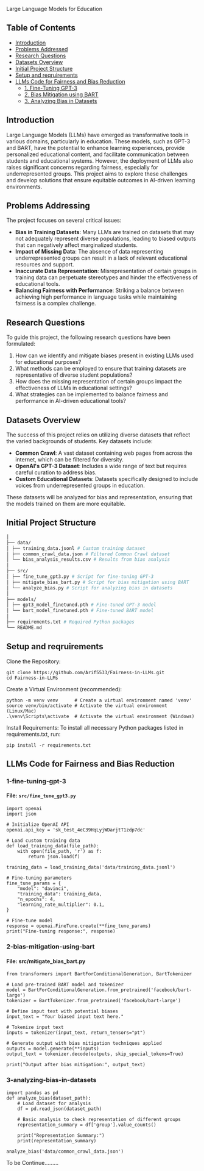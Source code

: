 Large Language Models for Education

## Table of Contents
- [Introduction](#introduction)
- [Problems Addressed](#problems-addressed)
- [Research Questions](#research-questions)
- [Datasets Overview](#datasets-overview)
- [Initial Project Structure](#Initial-project-structure)
- [Setup and reqruirements](#Setup-and-reqruirements)
- [LLMs Code for Fairness and Bias Reduction](#llms-code-for-fairness-and-bias-reduction)
  - [1. Fine-Tuning GPT-3](#1-fine-tuning-gpt-3)
  - [2. Bias Mitigation using BART](#2-bias-mitigation-using-bart)
  - [3. Analyzing Bias in Datasets](#3-analyzing-bias-in-datasets)
  

## Introduction
Large Language Models (LLMs) have emerged as transformative tools in various domains, particularly in education. These models, such as GPT-3 and BART, have the potential to enhance learning experiences, provide personalized educational content, and facilitate communication between students and educational systems. However, the deployment of LLMs also raises significant concerns regarding fairness, especially for underrepresented groups. This project aims to explore these challenges and develop solutions that ensure equitable outcomes in AI-driven learning environments.

## Problems Addressing
The project focuses on several critical issues:

- **Bias in Training Datasets**: Many LLMs are trained on datasets that may not adequately represent diverse populations, leading to biased outputs that can negatively affect marginalized students.
- **Impact of Missing Data**: The absence of data representing underrepresented groups can result in a lack of relevant educational resources and support.
- **Inaccurate Data Representation**: Misrepresentation of certain groups in training data can perpetuate stereotypes and hinder the effectiveness of educational tools.
- **Balancing Fairness with Performance**: Striking a balance between achieving high performance in language tasks while maintaining fairness is a complex challenge.

## Research Questions
To guide this project, the following research questions have been formulated:

1. How can we identify and mitigate biases present in existing LLMs used for educational purposes?
2. What methods can be employed to ensure that training datasets are representative of diverse student populations?
3. How does the missing representation of certain groups impact the effectiveness of LLMs in educational settings?
4. What strategies can be implemented to balance fairness and performance in AI-driven educational tools?

## Datasets Overview
The success of this project relies on utilizing diverse datasets that reflect the varied backgrounds of students. Key datasets include:

- **Common Crawl**: A vast dataset containing web pages from across the internet, which can be filtered for diversity.
- **OpenAI's GPT-3 Dataset**: Includes a wide range of text but requires careful curation to address bias.
- **Custom Educational Datasets**: Datasets specifically designed to include voices from underrepresented groups in education.

These datasets will be analyzed for bias and representation, ensuring that the models trained on them are more equitable.

## Initial Project Structure
```bash
│
├── data/
│ ├── training_data.jsonl # Custom training dataset
│ ├── common_crawl_data.json # Filtered Common Crawl dataset
│ └── bias_analysis_results.csv # Results from bias analysis
│
├── src/
│ ├── fine_tune_gpt3.py # Script for fine-tuning GPT-3
│ ├── mitigate_bias_bart.py # Script for bias mitigation using BART
│ └── analyze_bias.py # Script for analyzing bias in datasets
│
├── models/
│ ├── gpt3_model_finetuned.pth # Fine-tuned GPT-3 model
│ └── bart_model_finetuned.pth # Fine-tuned BART model
│
├── requirements.txt # Required Python packages
└── README.md
```
## Setup and reqruirements
Clone the Repository:
``` 
git clone https://github.com/Arif5533/Fairness-in-LLMs.git
cd Fairness-in-LLMs
```
Create a Virtual Environment (recommended):
```
python -m venv venv      # Create a virtual environment named 'venv'
source venv/bin/activate # Activate the virtual environment (Linux/Mac)
.\venv\Scripts\activate  # Activate the virtual environment (Windows)
```
Install Requirements:
To install all necessary Python packages listed in requirements.txt, run:
```
pip install -r requirements.txt
```

## LLMs Code for Fairness and Bias Reduction

### 1-fine-tuning-gpt-3

#### File: `src/fine_tune_gpt3.py`
```
import openai
import json

# Initialize OpenAI API
openai.api_key = 'sk_test_4eC39HqLyjWDarjtT1zdp7dc'

# Load custom training data
def load_training_data(file_path):
    with open(file_path, 'r') as f:
        return json.load(f)

training_data = load_training_data('data/training_data.jsonl')

# Fine-tuning parameters
fine_tune_params = {
    "model": "davinci",
    "training_data": training_data,
    "n_epochs": 4,
    "learning_rate_multiplier": 0.1,
}

# Fine-tune model
response = openai.FineTune.create(**fine_tune_params)
print("Fine-tuning response:", response)
```
### 2-bias-mitigation-using-bart
#### File: src/mitigate_bias_bart.py

```
from transformers import BartForConditionalGeneration, BartTokenizer

# Load pre-trained BART model and tokenizer
model = BartForConditionalGeneration.from_pretrained('facebook/bart-large')
tokenizer = BartTokenizer.from_pretrained('facebook/bart-large')

# Define input text with potential biases
input_text = "Your biased input text here."

# Tokenize input text
inputs = tokenizer(input_text, return_tensors="pt")

# Generate output with bias mitigation techniques applied
outputs = model.generate(**inputs)
output_text = tokenizer.decode(outputs, skip_special_tokens=True)

print("Output after bias mitigation:", output_text)
```
### 3-analyzing-bias-in-datasets
```
import pandas as pd
def analyze_bias(dataset_path):
    # Load dataset for analysis
    df = pd.read_json(dataset_path)
    
    # Basic analysis to check representation of different groups
    representation_summary = df['group'].value_counts()
    
    print("Representation Summary:")
    print(representation_summary)

analyze_bias('data/common_crawl_data.json')
```

To be Continue.........

